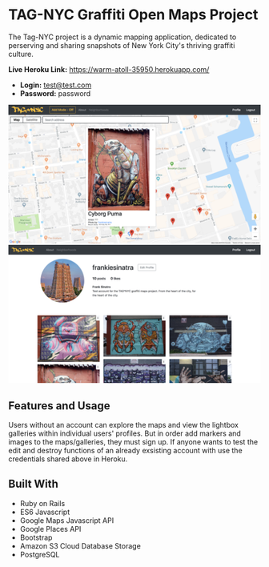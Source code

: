# TAG-NYC Graffiti Open Maps Project
The Tag-NYC project is a dynamic mapping application, dedicated to perserving and sharing snapshots of New York City's thriving graffiti culture.

**Live Heroku Link:** https://warm-atoll-35950.herokuapp.com/

- **Login:** test@test.com
- **Password:** password

![Screenshot of the maps view](Screen-Shot-2018-10-09-at-1.23.04-PM-1024x562.png)
![Screenshot of the profile view](Screen-Shot-2018-10-09-at-1.23.17-PM-1024x562.png)

## Features and Usage 
Users without an account can explore the maps and view the lightbox galleries within individual users' profiles. But in order add markers and images to the maps/galleries, they must sign up. If anyone wants to test the edit and destroy functions of an already exsisting account with use the credentials shared above in Heroku.

## Built With
- Ruby on Rails
- ES6 Javascript
- Google Maps Javascript API
- Google Places API
- Bootstrap
- Amazon S3 Cloud Database Storage
- PostgreSQL
